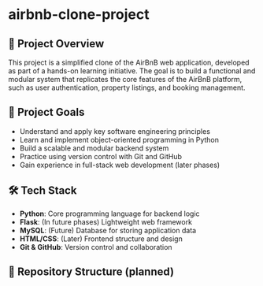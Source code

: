# airbnb-clone-project

## 📌 Project Overview
This project is a simplified clone of the AirBnB web application, developed as part of a hands-on learning initiative. The goal is to build a functional and modular system that replicates the core features of the AirBnB platform, such as user authentication, property listings, and booking management.

## 🎯 Project Goals
- Understand and apply key software engineering principles
- Learn and implement object-oriented programming in Python
- Build a scalable and modular backend system
- Practice using version control with Git and GitHub
- Gain experience in full-stack web development (later phases)

## 🛠️ Tech Stack
- **Python**: Core programming language for backend logic
- **Flask**: (In future phases) Lightweight web framework
- **MySQL**: (Future) Database for storing application data
- **HTML/CSS**: (Later) Frontend structure and design
- **Git & GitHub**: Version control and collaboration

## 📁 Repository Structure (planned)
